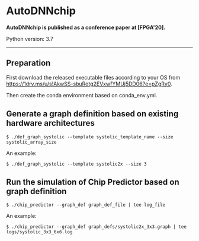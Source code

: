 # AutoDNNchip

**AutoDNNchip is published as a conference paper at [FPGA'20].**

Python version: 3.7

---

## Preparation

First download the released executable files according to your OS from https://1drv.ms/u/s!AkwSS-sbuRotg2EVxwfYMUj5DD06?e=pZgRy0.

Then create the conda environment based on conda_env.yml.

## Generate a graph definition based on existing hardware architectures

```
$ ./def_graph_systolic --template systolic_template_name --size systolic_array_size
```

An example:
```
$ ./def_graph_systolic --template systolic2x --size 3
```
## Run the simulation of Chip Predictor based on graph definition
```
$ ./chip_predictor --graph_def graph_def_file | tee log_file
```
An example:
```
$ ./chip_predictor --graph_def graph_defs/systolic2x_3x3.graph | tee logs/systolic_3x3_6x6.log
```


